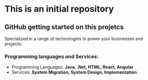 # This is an initial repository 
## GitHub getting started on this projetcs
Specialized in a range of technologies to power your businesses and projects:
### Programming languages and Services:
- Programming Languages: **Java, .Net, HTML, React, Angular**  
- Services: **System Migration, System Design, Implementation**  
